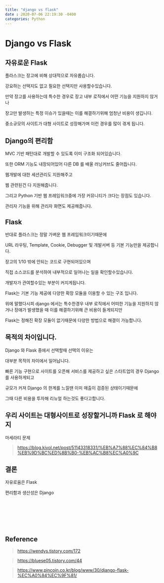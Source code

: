 ```yaml
---
title: "django vs flask"
date : 2020-07-06 22:19:30 -0400
categories: Python
---
```



# Django vs Flask



## 자유로운 Flask

플라스크는 장고에 비해 상대적으로 자유롭습니다.

강요하는 선택지도 없고 필요한 선택지만 사용할수있습니다.

만약 장고를 사용하는데 특수한 경우로 장고 내부 로직에서 어떤 기능을 지원하지 않거나

장고만 발생하는 특정 이슈가 있을때는 이를 해결하기위해 엄청난 비용이 생깁니다.

중소규모의 사이트가 대형 사이트로 성장해가며 이런 경우를 많이 겪게 됩니다.

## Django의 편리함

MVC 기반 패턴대로 개발할 수 있도록 이미 구조화 되어있습니다.

또한 ORM 기능도 내장되어있어 다른 DB 를 배울 러닝커브도 줄어듭니다.

웹개발에 대한 세션관리도 지원해주고

웹 관련된건 다 지원해줍니다.

그리고 Python 기반 웹 프레임워크중에 가장 커뮤니티가 크다는 장점도 있습니다.

관리자 기능을 위해 관리자 화면도 제공해줍니다.


## Flask

반대로 플라스크는 정말 가벼운 웹 프레임워크이기때문에

URL 라우팅, Template, Cookie, Debugger 및 개발서버 등 기본 기능만을 제공합니다.

장고의 1/10 밖에 안되는 코드로 구현되어있으며

직접 소스코드를 분석하여 내부적으로 일어나는 일을 확인할수있습니다.

개발자가 관여할수있는 부분이 커지게됩니다.

Flask는 기본 기능 제공에 다양한 확장 모듈을 이용할 수 있는 구조 입니다.

위에 말했다시피 django 에서는 특수한경우 내부 로직에서 어떠한 기능을 지원하지 않거나 장애가 발생했을 때 이를 해결하기위해 큰 비용이 들게되지만

Flask는 정해진 확장 모듈이 없기때문에 다양한 방법으로 해결이 가능합니다.







## 목적의 차이입니다.

Django 와 Flask 중에서 선택할때 선택의 이유는

대부분 목적의 차이에서 일어납니다.

빠른 기능 구현으로 사이트를 오픈해 서비스를 제공하고 싶은 스타트업의 경우 Django 를 사용하게되고

규모가 커져 Django 의 한계를 느낄땐 이미 매출이 검증된 상태이기때문에

그때 다른 비용을 투자해 리뉴얼 하는것도 좋다고합니다.


## 우리 사이트는 대형사이트로 성장할거니까 Flask 로 해야지

마세라티 문제
> https://blog.kivol.net/post/51143318331/%EB%A7%88%EC%84%B8%EB%9D%BC%ED%8B%B0-%EB%AC%B8%EC%A0%9C




## 결론

자유로움은 Flask

편리함과 생산성은 Django



</br></br></br></br></br>


## Reference

> https://wendys.tistory.com/172

> https://bluese05.tistory.com/44

> https://www.pincoin.co.kr/blog/www/30/django-flask-%EC%A0%84%EC%9F%81/

